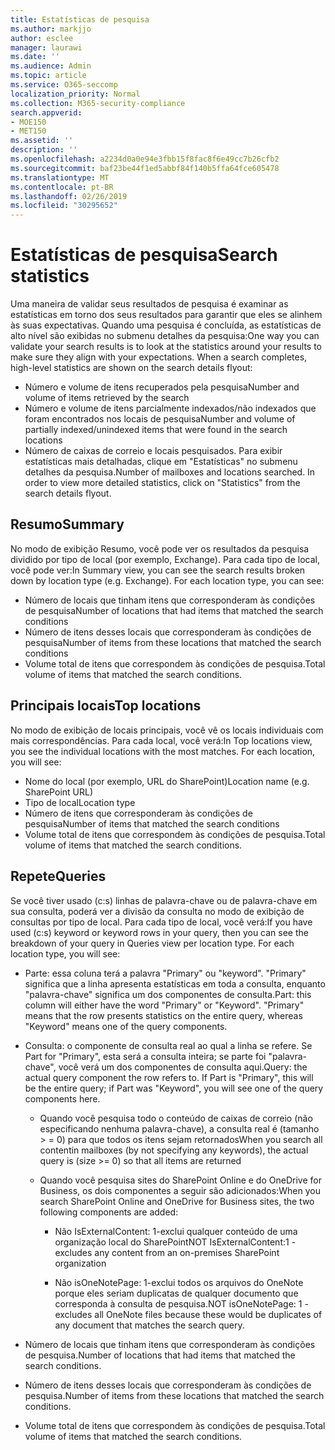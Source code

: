 ```yaml
---
title: Estatísticas de pesquisa
ms.author: markjjo
author: esclee
manager: laurawi
ms.date: ''
ms.audience: Admin
ms.topic: article
ms.service: O365-seccomp
localization_priority: Normal
ms.collection: M365-security-compliance
search.appverid:
- MOE150
- MET150
ms.assetid: ''
description: ''
ms.openlocfilehash: a2234d0a0e94e3fbb15f8fac8f6e49cc7b26cfb2
ms.sourcegitcommit: baf23be44f1ed5abbf84f140b5ffa64fce605478
ms.translationtype: MT
ms.contentlocale: pt-BR
ms.lasthandoff: 02/26/2019
ms.locfileid: "30295652"
---
```

# <a name="search-statistics"></a><span data-ttu-id="bf1a9-102">Estatísticas de pesquisa</span><span class="sxs-lookup"><span data-stu-id="bf1a9-102">Search statistics</span></span>

<span data-ttu-id="bf1a9-p101">Uma maneira de validar seus resultados de pesquisa é examinar as estatísticas em torno dos seus resultados para garantir que eles se alinhem às suas expectativas. Quando uma pesquisa é concluída, as estatísticas de alto nível são exibidas no submenu detalhes da pesquisa:</span><span class="sxs-lookup"><span data-stu-id="bf1a9-p101">One way you can validate your search results is to look at the statistics around your results to make sure they align with your expectations. When a search completes, high-level statistics are shown on the search details flyout:</span></span>
- <span data-ttu-id="bf1a9-105">Número e volume de itens recuperados pela pesquisa</span><span class="sxs-lookup"><span data-stu-id="bf1a9-105">Number and volume of items retrieved by the search</span></span>
- <span data-ttu-id="bf1a9-106">Número e volume de itens parcialmente indexados/não indexados que foram encontrados nos locais de pesquisa</span><span class="sxs-lookup"><span data-stu-id="bf1a9-106">Number and volume of partially indexed/unindexed items that were found in the search locations</span></span>
- <span data-ttu-id="bf1a9-p102">Número de caixas de correio e locais pesquisados. Para exibir estatísticas mais detalhadas, clique em "Estatísticas" no submenu detalhes da pesquisa.</span><span class="sxs-lookup"><span data-stu-id="bf1a9-p102">Number of mailboxes and locations searched. In order to view more detailed statistics, click on "Statistics" from the search details flyout.</span></span>

## <a name="summary"></a><span data-ttu-id="bf1a9-109">Resumo</span><span class="sxs-lookup"><span data-stu-id="bf1a9-109">Summary</span></span>

<span data-ttu-id="bf1a9-p103">No modo de exibição Resumo, você pode ver os resultados da pesquisa dividido por tipo de local (por exemplo, Exchange). Para cada tipo de local, você pode ver:</span><span class="sxs-lookup"><span data-stu-id="bf1a9-p103">In Summary view, you can see the search results broken down by location type (e.g. Exchange). For each location type, you can see:</span></span>
- <span data-ttu-id="bf1a9-112">Número de locais que tinham itens que corresponderam às condições de pesquisa</span><span class="sxs-lookup"><span data-stu-id="bf1a9-112">Number of locations that had items that matched the search conditions</span></span>
- <span data-ttu-id="bf1a9-113">Número de itens desses locais que corresponderam às condições de pesquisa</span><span class="sxs-lookup"><span data-stu-id="bf1a9-113">Number of items from these locations that matched the search conditions</span></span>
- <span data-ttu-id="bf1a9-114">Volume total de itens que correspondem às condições de pesquisa.</span><span class="sxs-lookup"><span data-stu-id="bf1a9-114">Total volume of items that matched the search conditions.</span></span>

## <a name="top-locations"></a><span data-ttu-id="bf1a9-115">Principais locais</span><span class="sxs-lookup"><span data-stu-id="bf1a9-115">Top locations</span></span>

<span data-ttu-id="bf1a9-p104">No modo de exibição de locais principais, você vê os locais individuais com mais correspondências. Para cada local, você verá:</span><span class="sxs-lookup"><span data-stu-id="bf1a9-p104">In Top locations view, you see the individual locations with the most matches. For each location, you will see:</span></span>
- <span data-ttu-id="bf1a9-118">Nome do local (por exemplo, URL do SharePoint)</span><span class="sxs-lookup"><span data-stu-id="bf1a9-118">Location name (e.g. SharePoint URL)</span></span>
- <span data-ttu-id="bf1a9-119">Tipo de local</span><span class="sxs-lookup"><span data-stu-id="bf1a9-119">Location type</span></span>
- <span data-ttu-id="bf1a9-120">Número de itens que corresponderam às condições de pesquisa</span><span class="sxs-lookup"><span data-stu-id="bf1a9-120">Number of items that matched the search conditions</span></span>
- <span data-ttu-id="bf1a9-121">Volume total de itens que correspondem às condições de pesquisa.</span><span class="sxs-lookup"><span data-stu-id="bf1a9-121">Total volume of items that matched the search conditions.</span></span>

## <a name="queries"></a><span data-ttu-id="bf1a9-122">Repete</span><span class="sxs-lookup"><span data-stu-id="bf1a9-122">Queries</span></span>

<span data-ttu-id="bf1a9-p105">Se você tiver usado (c:s) linhas de palavra-chave ou de palavra-chave em sua consulta, poderá ver a divisão da consulta no modo de exibição de consultas por tipo de local. Para cada tipo de local, você verá:</span><span class="sxs-lookup"><span data-stu-id="bf1a9-p105">If you have used (c:s) keyword or keyword rows in your query, then you can see the breakdown of your query in Queries view per location type. For each location type, you will see:</span></span>

- <span data-ttu-id="bf1a9-p106">Parte: essa coluna terá a palavra "Primary" ou "keyword". "Primary" significa que a linha apresenta estatísticas em toda a consulta, enquanto "palavra-chave" significa um dos componentes de consulta.</span><span class="sxs-lookup"><span data-stu-id="bf1a9-p106">Part: this column will either have the word "Primary" or "Keyword". "Primary" means that the row presents statistics on the entire query, whereas "Keyword" means one of the query components.</span></span>

- <span data-ttu-id="bf1a9-p107">Consulta: o componente de consulta real ao qual a linha se refere. Se Part for "Primary", esta será a consulta inteira; se parte foi "palavra-chave", você verá um dos componentes de consulta aqui.</span><span class="sxs-lookup"><span data-stu-id="bf1a9-p107">Query: the actual query component the row refers to. If Part is "Primary", this will be the entire query; if Part was "Keyword", you will see one of the query components here.</span></span>
  
  - <span data-ttu-id="bf1a9-129">Quando você pesquisa todo o conteúdo de caixas de correio (não especificando nenhuma palavra-chave), a consulta real é (tamanho > = 0) para que todos os itens sejam retornados</span><span class="sxs-lookup"><span data-stu-id="bf1a9-129">When you search all contentin mailboxes (by not specifying any keywords), the actual query is (size >= 0) so that all items are returned</span></span>
  
  - <span data-ttu-id="bf1a9-130">Quando você pesquisa sites do SharePoint Online e do OneDrive for Business, os dois componentes a seguir são adicionados:</span><span class="sxs-lookup"><span data-stu-id="bf1a9-130">When you search SharePoint Online and OneDrive for Business sites, the two following components are added:</span></span>
    
    - <span data-ttu-id="bf1a9-131">Não IsExternalContent: 1-exclui qualquer conteúdo de uma organização local do SharePoint</span><span class="sxs-lookup"><span data-stu-id="bf1a9-131">NOT IsExternalContent:1 - excludes any content from an on-premises SharePoint organization</span></span>
    
    - <span data-ttu-id="bf1a9-132">Não isOneNotePage: 1-exclui todos os arquivos do OneNote porque eles seriam duplicatas de qualquer documento que corresponda à consulta de pesquisa.</span><span class="sxs-lookup"><span data-stu-id="bf1a9-132">NOT isOneNotePage: 1 - excludes all OneNote files because these would be duplicates of any document that matches the search query.</span></span>

- <span data-ttu-id="bf1a9-133">Número de locais que tinham itens que corresponderam às condições de pesquisa.</span><span class="sxs-lookup"><span data-stu-id="bf1a9-133">Number of locations that had items that matched the search conditions.</span></span>

- <span data-ttu-id="bf1a9-134">Número de itens desses locais que corresponderam às condições de pesquisa.</span><span class="sxs-lookup"><span data-stu-id="bf1a9-134">Number of items from these locations that matched the search conditions.</span></span>

- <span data-ttu-id="bf1a9-135">Volume total de itens que correspondem às condições de pesquisa.</span><span class="sxs-lookup"><span data-stu-id="bf1a9-135">Total volume of items that matched the search conditions.</span></span>